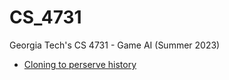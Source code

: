 # CS_4731
Georgia Tech's CS 4731 - Game AI (Summer 2023)

- [Cloning to perserve history](https://stackoverflow.com/questions/17371150/moving-git-repository-content-to-another-repository-preserving-history)

